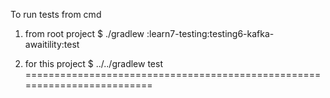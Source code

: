 To run tests from cmd
 1. from root project
  $ ./gradlew :learn7-testing:testing6-kafka-awaitility:test

 2. for this project
  $ ../../gradlew test
=========================================================================

